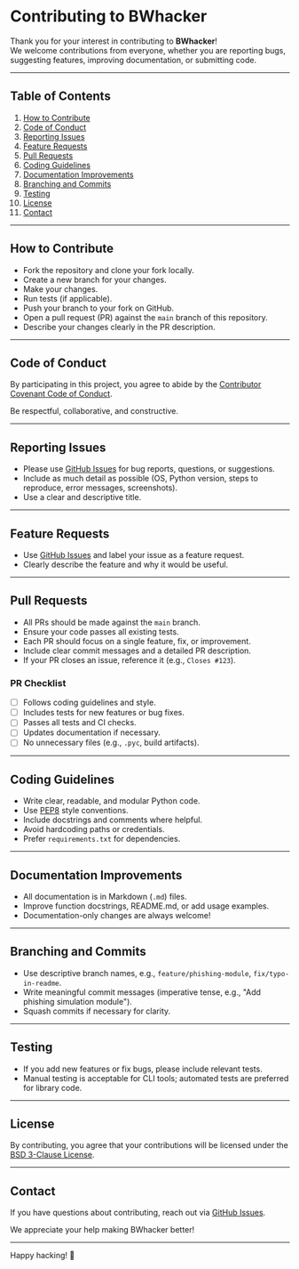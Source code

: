 # Contributing to BWhacker

Thank you for your interest in contributing to **BWhacker**!  
We welcome contributions from everyone, whether you are reporting bugs, suggesting features, improving documentation, or submitting code.

---

## Table of Contents

1. [How to Contribute](#how-to-contribute)
2. [Code of Conduct](#code-of-conduct)
3. [Reporting Issues](#reporting-issues)
4. [Feature Requests](#feature-requests)
5. [Pull Requests](#pull-requests)
6. [Coding Guidelines](#coding-guidelines)
7. [Documentation Improvements](#documentation-improvements)
8. [Branching and Commits](#branching-and-commits)
9. [Testing](#testing)
10. [License](#license)
11. [Contact](#contact)

---

## How to Contribute

- Fork the repository and clone your fork locally.
- Create a new branch for your changes.
- Make your changes.
- Run tests (if applicable).
- Push your branch to your fork on GitHub.
- Open a pull request (PR) against the `main` branch of this repository.
- Describe your changes clearly in the PR description.

---

## Code of Conduct

By participating in this project, you agree to abide by the [Contributor Covenant Code of Conduct](https://www.contributor-covenant.org/version/2/1/code_of_conduct/).

Be respectful, collaborative, and constructive.

---

## Reporting Issues

- Please use [GitHub Issues](https://github.com/abebaw977/BWhacker/issues) for bug reports, questions, or suggestions.
- Include as much detail as possible (OS, Python version, steps to reproduce, error messages, screenshots).
- Use a clear and descriptive title.

---

## Feature Requests

- Use [GitHub Issues](https://github.com/abebaw977/BWhacker/issues) and label your issue as a feature request.
- Clearly describe the feature and why it would be useful.

---

## Pull Requests

- All PRs should be made against the `main` branch.
- Ensure your code passes all existing tests.
- Each PR should focus on a single feature, fix, or improvement.
- Include clear commit messages and a detailed PR description.
- If your PR closes an issue, reference it (e.g., `Closes #123`).

### PR Checklist

- [ ] Follows coding guidelines and style.
- [ ] Includes tests for new features or bug fixes.
- [ ] Passes all tests and CI checks.
- [ ] Updates documentation if necessary.
- [ ] No unnecessary files (e.g., `.pyc`, build artifacts).

---

## Coding Guidelines

- Write clear, readable, and modular Python code.
- Use [PEP8](https://www.python.org/dev/peps/pep-0008/) style conventions.
- Include docstrings and comments where helpful.
- Avoid hardcoding paths or credentials.
- Prefer `requirements.txt` for dependencies.

---

## Documentation Improvements

- All documentation is in Markdown (`.md`) files.
- Improve function docstrings, README.md, or add usage examples.
- Documentation-only changes are always welcome!

---

## Branching and Commits

- Use descriptive branch names, e.g., `feature/phishing-module`, `fix/typo-in-readme`.
- Write meaningful commit messages (imperative tense, e.g., "Add phishing simulation module").
- Squash commits if necessary for clarity.

---

## Testing

- If you add new features or fix bugs, please include relevant tests.
- Manual testing is acceptable for CLI tools; automated tests are preferred for library code.

---

## License

By contributing, you agree that your contributions will be licensed under the [BSD 3-Clause License](LICENSE).

---

## Contact

If you have questions about contributing, reach out via [GitHub Issues](https://github.com/abebaw977/BWhacker/issues).

We appreciate your help making BWhacker better!

---

Happy hacking! 🚀
